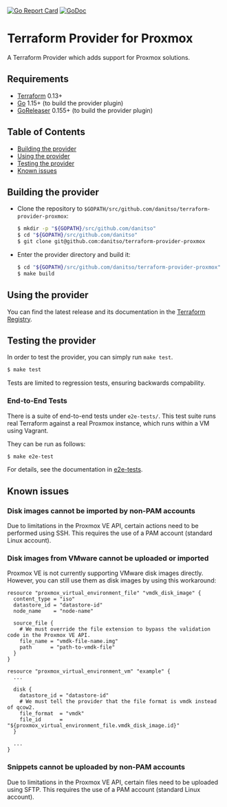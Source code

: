 [![Go Report Card](https://goreportcard.com/badge/github.com/danitso/terraform-provider-proxmox)](https://goreportcard.com/report/github.com/danitso/terraform-provider-proxmox)
[![GoDoc](https://godoc.org/github.com/danitso/terraform-provider-proxmox?status.svg)](http://godoc.org/github.com/danitso/terraform-provider-proxmox)

# Terraform Provider for Proxmox
A Terraform Provider which adds support for Proxmox solutions.

## Requirements
- [Terraform](https://www.terraform.io/downloads.html) 0.13+
- [Go](https://golang.org/doc/install) 1.15+ (to build the provider plugin)
- [GoReleaser](https://goreleaser.com/install/) 0.155+ (to build the provider plugin)

## Table of Contents
- [Building the provider](#building-the-provider)
- [Using the provider](#using-the-provider)
- [Testing the provider](#testing-the-provider)
- [Known issues](#known-issues)

## Building the provider
- Clone the repository to `$GOPATH/src/github.com/danitso/terraform-provider-proxmox`:

    ```sh
    $ mkdir -p "${GOPATH}/src/github.com/danitso"
    $ cd "${GOPATH}/src/github.com/danitso"
    $ git clone git@github.com:danitso/terraform-provider-proxmox
    ```

- Enter the provider directory and build it:

    ```sh
    $ cd "${GOPATH}/src/github.com/danitso/terraform-provider-proxmox"
    $ make build
    ```

## Using the provider
You can find the latest release and its documentation in the [Terraform Registry](https://registry.terraform.io/providers/danitso/proxmox/latest).

## Testing the provider
In order to test the provider, you can simply run `make test`.

```sh
$ make test
```

Tests are limited to regression tests, ensuring backwards compability.

### End-to-End Tests

There is a suite of end-to-end tests under `e2e-tests/`. This test suite runs real Terraform against a real Proxmox instance, which runs within a VM using Vagrant.

They can be run as follows:
```sh
$ make e2e-test
```

For details, see the documentation in [e2e-tests](e2e-tests/README.md).

## Known issues

### Disk images cannot be imported by non-PAM accounts
Due to limitations in the Proxmox VE API, certain actions need to be performed using SSH. This requires the use of a PAM account (standard Linux account).

### Disk images from VMware cannot be uploaded or imported
Proxmox VE is not currently supporting VMware disk images directly. However, you can still use them as disk images by using this workaround:

```hcl
resource "proxmox_virtual_environment_file" "vmdk_disk_image" {
  content_type = "iso"
  datastore_id = "datastore-id"
  node_name    = "node-name"

  source_file {
    # We must override the file extension to bypass the validation code in the Proxmox VE API.
    file_name = "vmdk-file-name.img"
    path      = "path-to-vmdk-file"
  }
}

resource "proxmox_virtual_environment_vm" "example" {
  ...

  disk {
    datastore_id = "datastore-id"
    # We must tell the provider that the file format is vmdk instead of qcow2.
    file_format  = "vmdk"
    file_id      = "${proxmox_virtual_environment_file.vmdk_disk_image.id}"
  }

  ...
}
```

### Snippets cannot be uploaded by non-PAM accounts
Due to limitations in the Proxmox VE API, certain files need to be uploaded using SFTP. This requires the use of a PAM account (standard Linux account).
